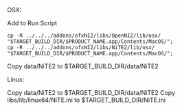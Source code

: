 OSX:

Add to Run Script

	cp -R ../../../addons/ofxNI2/libs/OpenNI2/lib/osx/ "$TARGET_BUILD_DIR/$PRODUCT_NAME.app/Contents/MacOS/";
	cp -R ../../../addons/ofxNI2/libs/NiTE2/lib/osx/ "$TARGET_BUILD_DIR/$PRODUCT_NAME.app/Contents/MacOS/";


Copy data/NiTE2 to $TARGET_BUILD_DIR/data/NiTE2


Linux:

Copy data/NiTE2 to $TARGET_BUILD_DIR/data/NiTE2
Copy libs/lib/linux64/NiTE.ini to $TARGET_BUILD_DIR/NiTE.ini
